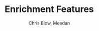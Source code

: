 ---
title: Enrichment Features
kind: article
tags: [documentation, features]
created_at: 2010/9/18
excerpt: Teachers and administrators can enrich existing data with semi-automated metadata. 
keywords:
image: molecule.png
author: Chris Blow, Meedan
flickr_set: 72157624424910110
delicious_tags:
---